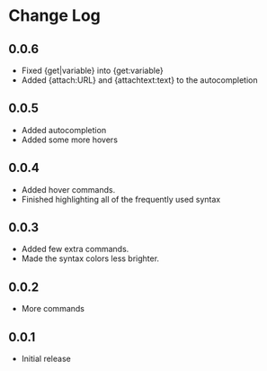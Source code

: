 # Change Log

## 0.0.6

- Fixed {get|variable} into {get:variable}
- Added {attach:URL} and {attachtext:text} to the autocompletion

## 0.0.5

- Added autocompletion
- Added some more hovers

## 0.0.4

- Added hover commands.
- Finished highlighting all of the frequently used syntax 

## 0.0.3

- Added few extra commands.
- Made the syntax colors less brighter.

## 0.0.2

- More commands

## 0.0.1

- Initial release